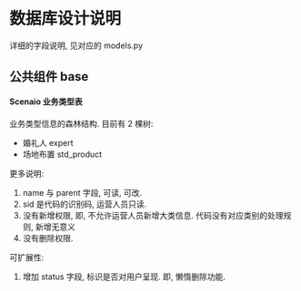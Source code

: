 # 数据库设计说明

详细的字段说明, 见对应的 models.py

## 公共组件 base

#### Scenaio 业务类型表

业务类型信息的森林结构. 目前有 2 棵树:

- 婚礼人 expert
- 场地布置 std_product

更多说明:

1. name 与 parent 字段, 可读, 可改.
2. sid 是代码的识别码, 运营人员只读.
3. 没有新增权限, 即, 不允许运营人员新增大类信息. 代码没有对应类别的处理规则, 新增无意义
4. 没有删除权限. 

可扩展性:

1. 增加 status 字段, 标识是否对用户呈现. 即, 懒惰删除功能.
